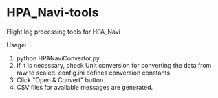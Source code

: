 # HPA_Navi-tools
Flight log processing tools for HPA_Navi

Usage:
1. python HPANaviConvertor.py
2. If it is necessary, check Unit conversion for converting the data from raw to scaled. config.ini defines conversion constants.
3. Click "Open & Convert" button.
4. CSV files for available messages are generated.
